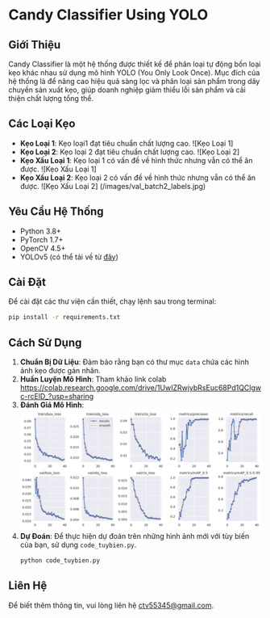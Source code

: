 
# Candy Classifier Using YOLO

## Giới Thiệu
Candy Classifier là một hệ thống được thiết kế để phân loại tự động bốn loại kẹo khác nhau sử dụng mô hình YOLO (You Only Look Once). Mục đích của hệ thống là để nâng cao hiệu quả sàng lọc và phân loại sản phẩm trong dây chuyền sản xuất kẹo, giúp doanh nghiệp giảm thiểu lỗi sản phẩm và cải thiện chất lượng tổng thể.

## Các Loại Kẹo
- **Kẹo Loại 1**: Kẹo loại1 đạt tiêu chuẩn chất lượng cao.
    ![Kẹo Loại 1]
- **Kẹo Loại 2**: Kẹo loại 2 đạt tiêu chuẩn chất lượng cao.
    ![Kẹo Loại 2]
- **Kẹo Xấu Loại 1**: Kẹo loại 1 có vấn đề về hình thức nhưng vẫn có thể ăn được.
    ![Kẹo Xấu Loại 1]
- **Kẹo Xấu Loại 2**: Kẹo loại 2 có vấn đề về hình thức nhưng vẫn có thể ăn được.
    ![Kẹo Xấu Loại 2]
(/images/val_batch2_labels.jpg)

## Yêu Cầu Hệ Thống
- Python 3.8+
- PyTorch 1.7+
- OpenCV 4.5+
- YOLOv5 (có thể tải về từ [đây](https://github.com/ultralytics/yolov5))

## Cài Đặt
Để cài đặt các thư viện cần thiết, chạy lệnh sau trong terminal:
```bash
pip install -r requirements.txt
```

## Cách Sử Dụng
1. **Chuẩn Bị Dữ Liệu**: Đảm bảo rằng bạn có thư mục `data` chứa các hình ảnh kẹo được gán nhãn.
2. **Huấn Luyện Mô Hình**: Tham khảo link colab https://colab.research.google.com/drive/1UwIZRwjybRsEuc68Pd1QClgwc-rcElD_?usp=sharing
3. **Đánh Giá Mô Hình**: 
    ![Đánh Giá Mô Hình](/images/results.png)
4. **Dự Đoán**: Để thực hiện dự đoán trên những hình ảnh mới với tùy biến của bạn, sử dụng `code_tuybien.py`.
    ```bash
    python code_tuybien.py
    ```
    
## Liên Hệ
Để biết thêm thông tin, vui lòng liên hệ ctv55345@gmail.com.
